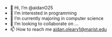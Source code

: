 - 👋 Hi, I’m @aidanO25
- 👀 I’m interested in programming
- 🌱 I’m currently majoring in computer science
- 💞️ I’m looking to collaborate on ...
- 📫 How to reach me aidan.oleary1@marist.edu

<!---
aidanO25/aidanO25 is a ✨ special ✨ repository because its `README.md` (this file) appears on your GitHub profile.
You can click the Preview link to take a look at your changes.
--->
